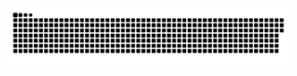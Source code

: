 <picture>
  <source media="(prefers-color-scheme: dark)" srcset="https://github.com/iHoala/iHoala/blob/output/github-contribution-grid-snake-dark.svg" />
  <source media="(prefers-color-scheme: light)" srcset="https://github.com/iHoala/iHoala/blob/output/github-contribution-grid-snake.svg" />
  <img alt="github-snake" src="https://github.com/iHoala/iHoala/blob/output/github-contribution-grid-snake-dark.svg" />
</picture>
